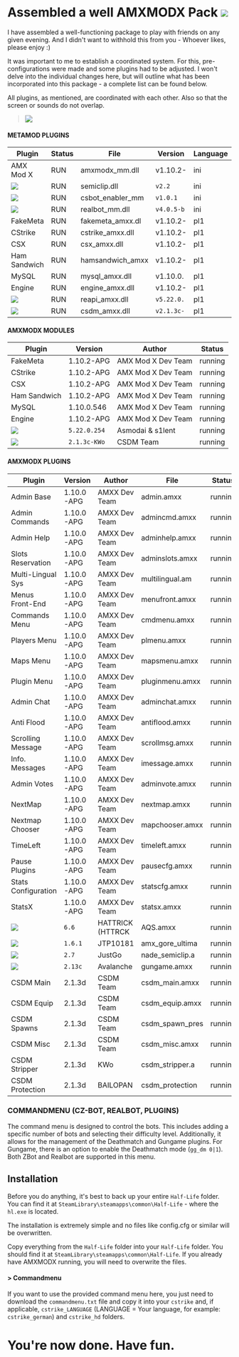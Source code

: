 
# Assembled a well AMXMODX Pack ![](https://img.shields.io/static/v1?label=&message=Sucukkkz&color=red) 

I have assembled a well-functioning package to play with friends on any given evening. And I didn't want to withhold this from you - Whoever likes, please enjoy :)

It was important to me to establish a coordinated system. For this, pre-configurations were made and some plugins had to be adjusted. I won't delve into the individual changes here, but will outline what has been incorporated into this package - a complete list can be found below. 

All plugins, as mentioned, are coordinated with each other. Also so that the screen or sounds do not overlap.

> ![](https://img.shields.io/static/v1?label=&message=ADDED+PLUGINS&color=green)

#### METAMOD PLUGINS
| Plugin           | Status | File              | Version   | Language | Start | Chlvl | Never |
|------------------|--------|-------------------|-----------|----------|-------|-------|-------|
| AMX Mod X        | RUN    | amxmodx_mm.dll    | v1.10.2-  | ini      | Start | ANY   |       |
| ![](https://img.shields.io/static/v1?label=&message=Semiclip&color=green)         | RUN    | semiclip.dll      | `v2.2`      | ini      | ANY   | ANY   |       |
| ![](https://img.shields.io/static/v1?label=&message=CS+Bot+Enabler&color=green)   | RUN    | csbot_enabler_mm  | `v1.0.1`    | ini      | ANY   | ANY   |       |
| ![](https://img.shields.io/static/v1?label=&message=RealBot&color=green)          | RUN    | realbot_mm.dll    | `v4.0.5-b`  | ini      | Chlvl | ANY   |       |
| FakeMeta         | RUN    | fakemeta_amxx.dl  | v1.10.2-  | pl1      | ANY   | ANY   |       |
| CStrike          | RUN    | cstrike_amxx.dll  | v1.10.2-  | pl1      | ANY   | ANY   |       |
| CSX              | RUN    | csx_amxx.dll      | v1.10.2-  | pl1      | ANY   | ANY   |       |
| Ham Sandwich     | RUN    | hamsandwich_amxx  | v1.10.2-  | pl1      | ANY   | ANY   |       |
| MySQL            | RUN    | mysql_amxx.dll    | v1.10.0.  | pl1      | ANY   | ANY   |       |
| Engine           | RUN    | engine_amxx.dll   | v1.10.2-  | pl1      | ANY   | ANY   |       |
| ![](https://img.shields.io/static/v1?label=&message=ReAPI&color=green)            | RUN    | reapi_amxx.dll    | `v5.22.0.`  | pl1      | ANY   |       | Never |
| ![](https://img.shields.io/static/v1?label=&message=CSDM2&color=green)            | RUN    | csdm_amxx.dll     | `v2.1.3c-`  | pl1      | ANY   | ANY   |       |

#### AMXMODX MODULES
| Plugin          | Version     | Author                | Status   |
|-----------------|-------------|-----------------------|----------|
| FakeMeta        | 1.10.2-APG  | AMX Mod X Dev Team    | running  |
| CStrike         | 1.10.2-APG  | AMX Mod X Dev Team    | running  |
| CSX             | 1.10.2-APG  | AMX Mod X Dev Team    | running  |
| Ham Sandwich    | 1.10.2-APG  | AMX Mod X Dev Team    | running  |
| MySQL           | 1.10.0.546  | AMX Mod X Dev Team    | running  |
| Engine          | 1.10.2-APG  | AMX Mod X Dev Team    | running  |
| ![](https://img.shields.io/static/v1?label=&message=ReAPI&color=green)           | `5.22.0.254`  | Asmodai & s1lent      | running  |
| ![](https://img.shields.io/static/v1?label=&message=CSDM2&color=green)           | `2.1.3c-KWo`  | CSDM Team             | running  |

#### AMXMODX PLUGINS
| Plugin              | Version    | Author           | File             | Status   |
|---------------------|------------|------------------|------------------|----------|
| Admin Base          | 1.10.0-APG | AMXX Dev Team    | admin.amxx       | running  |
| Admin Commands      | 1.10.0-APG | AMXX Dev Team    | admincmd.amxx    | running  |
| Admin Help          | 1.10.0-APG | AMXX Dev Team    | adminhelp.amxx   | running  |
| Slots Reservation   | 1.10.0-APG | AMXX Dev Team    | adminslots.amxx  | running  |
| Multi-Lingual Sys   | 1.10.0-APG | AMXX Dev Team    | multilingual.am  | running  |
| Menus Front-End     | 1.10.0-APG | AMXX Dev Team    | menufront.amxx   | running  |
| Commands Menu       | 1.10.0-APG | AMXX Dev Team    | cmdmenu.amxx     | running  |
| Players Menu        | 1.10.0-APG | AMXX Dev Team    | plmenu.amxx      | running  |
| Maps Menu           | 1.10.0-APG | AMXX Dev Team    | mapsmenu.amxx    | running  |
| Plugin Menu         | 1.10.0-APG | AMXX Dev Team    | pluginmenu.amxx  | running  |
| Admin Chat          | 1.10.0-APG | AMXX Dev Team    | adminchat.amxx   | running  |
| Anti Flood          | 1.10.0-APG | AMXX Dev Team    | antiflood.amxx   | running  |
| Scrolling Message   | 1.10.0-APG | AMXX Dev Team    | scrollmsg.amxx   | running  |
| Info. Messages      | 1.10.0-APG | AMXX Dev Team    | imessage.amxx    | running  |
| Admin Votes         | 1.10.0-APG | AMXX Dev Team    | adminvote.amxx   | running  |
| NextMap             | 1.10.0-APG | AMXX Dev Team    | nextmap.amxx     | running  |
| Nextmap Chooser     | 1.10.0-APG | AMXX Dev Team    | mapchooser.amxx  | running  |
| TimeLeft            | 1.10.0-APG | AMXX Dev Team    | timeleft.amxx    | running  |
| Pause Plugins       | 1.10.0-APG | AMXX Dev Team    | pausecfg.amxx    | running  |
| Stats Configuration | 1.10.0-APG | AMXX Dev Team    | statscfg.amxx    | running  |
| StatsX              | 1.10.0-APG | AMXX Dev Team    | statsx.amxx      | running  |
| ![](https://img.shields.io/static/v1?label=&message=ADV.+QUAKE+SOUNDS&color=green)   | `6.6`        | HATTRICK (HTTRCK | AQS.amxx         | running  |
| ![](https://img.shields.io/static/v1?label=&message=Ultimate+Gore&color=green)       | `1.6.1`      | JTP10181         | amx_gore_ultima  | running  |
| ![](https://img.shields.io/static/v1?label=&message=Nade+Semiclip&color=green)       | `2.7`        | JustGo           | nade_semiclip.a  | running  |
| ![](https://img.shields.io/static/v1?label=&message=GunGame+AMXX&color=green)        | `2.13c`      | Avalanche        | gungame.amxx     | running  |
| CSDM Main           | 2.1.3d     | CSDM Team        | csdm_main.amxx   | running  |
| CSDM Equip          | 2.1.3d     | CSDM Team        | csdm_equip.amxx  | running  |
| CSDM Spawns         | 2.1.3d     | CSDM Team        | csdm_spawn_pres  | running  |
| CSDM Misc           | 2.1.3d     | CSDM Team        | csdm_misc.amxx   | running  |
| CSDM Stripper       | 2.1.3d     | KWo              | csdm_stripper.a  | running  |
| CSDM Protection     | 2.1.3d     | BAILOPAN         | csdm_protection  | running  |

### COMMANDMENU (CZ-BOT, REALBOT, PLUGINS)
The command menu is designed to control the bots. This includes adding a specific number of bots and selecting their difficulty level. Additionally, it allows for the management of the Deathmatch and Gungame plugins. For Gungame, there is an option to enable the Deathmatch mode (`gg_dm 0|1`). Both ZBot and Realbot are supported in this menu.

## Installation

Before you do anything, it's best to back up your entire `Half-Life` folder. You can find it at `SteamLibrary\steamapps\common\Half-Life` - where the `hl.exe` is located.

The installation is extremely simple and no files like config.cfg or similar will be overwritten.

Copy everything from the `Half-Life` folder into your `Half-Life` folder. You should find it at `SteamLibrary\steamapps\common\Half-Life`. If you already have AMXMODX running, you will need to overwrite the files.

#### > Commandmenu
If you want to use the provided command menu here, you just need to download the `commandmenu.txt` file and copy it into your `cstrike` and, if applicable, `cstrike_LANGUAGE` (LANGUAGE = Your language, for example: `cstrike_german`) and `cstrike_hd` folders.

# You're now done. Have fun.
